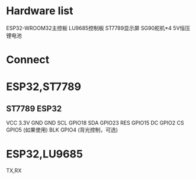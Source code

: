 # Hardware list
ESP32-WROOM32主控板
LU9685控制板
ST7789显示屏
SG90舵机*4
5V恒压锂电池

# Connect
# ESP32,ST7789
ST7789    ESP32
-----------------
VCC       3.3V
GND       GND
SCL       GPIO18
SDA       GPIO23
RES       GPIO15
DC        GPIO2
CS        GPIO5 (如果使用)
BLK       GPIO4 (背光控制，可选)
# ESP32,LU9685
TX,RX